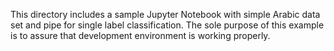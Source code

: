 This directory includes a sample Jupyter Notebook with simple Arabic data set and pipe for single label classification. 
The sole purpose of this example is to assure that development environment is working properly. 
